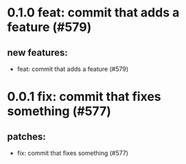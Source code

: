# 0.1.0 feat: commit that adds a feature (#579)

## new features:
* feat: commit that adds a feature (#579)

# 0.0.1 fix: commit that fixes something (#577)

## patches:
* fix: commit that fixes something (#577)

